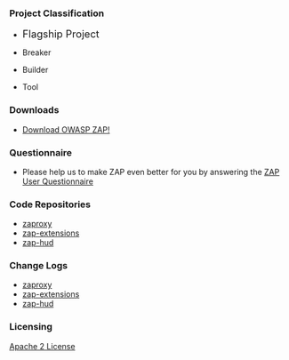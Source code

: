 ### Project Classification

* <i class="fas fa-flag" style="font-size: 1.3em; color:#2ADA08;"></i><span style="font-size: 1.3em;">Flagship Project</span>

* <i class="fas fa-hammer" style="color:#233e81;"></i> Breaker
* <i class="fas fa-toolbox" style="color:#233e81;"></i> Builder

* <i class="fas fa-tools" style="color:#233e81;"></i> Tool

### Downloads

* [Download OWASP ZAP!](https://www.zaproxy.org/download/)

### Questionnaire

* Please help us to make ZAP even better for you by answering the [ZAP User Questionnaire](https://docs.google.com/forms/d/e/1FAIpQLSeJDCJg0M_H0sC666yx4PZwfyBTwnh0HwzTUKdYB7zmSBE0Nw/viewform)

### Code Repositories

* [zaproxy](https://github.com/zaproxy/zaproxy/)
* [zap-extensions](https://github.com/zaproxy/zap-extensions/)
* [zap-hud](https://github.com/zaproxy/zap-hud/)

### Change Logs

* [zaproxy](https://github.com/zaproxy/zaproxy/commits/develop)
* [zap-extensions](https://github.com/zaproxy/zap-extensions/commits/master)
* [zap-hud](https://github.com/zaproxy/zap-hud/commits/develop)

### Licensing

[Apache 2 License](https://www.apache.org/licenses/LICENSE-2.0)
